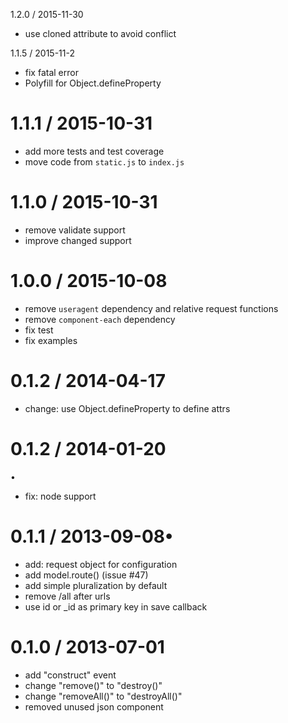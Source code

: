 1.2.0 / 2015-11-30
* use cloned attribute to avoid conflict

1.1.5 / 2015-11-2
* fix fatal error
* Polyfill for Object.defineProperty

1.1.1 / 2015-10-31
==================
* add more tests and test coverage
* move code from `static.js` to `index.js`

1.1.0 / 2015-10-31
==================
* remove validate support
* improve changed support

1.0.0 / 2015-10-08
==================

* remove `useragent` dependency and relative request functions
* remove `component-each` dependency
* fix test
* fix examples

0.1.2 / 2014-04-17
==================

 * change: use Object.defineProperty to define attrs

0.1.2 / 2014-01-20
==================
•
 * fix: node support

0.1.1 / 2013-09-08•
==================

 * add: request object for configuration
 * add model.route()  (issue #47)
 * add simple pluralization by default
 * remove /all after urls
 * use id or _id as primary key in save callback

0.1.0 / 2013-07-01
==================

 * add "construct" event
 * change "remove()" to "destroy()"
 * change "removeAll()" to "destroyAll()"
 * removed unused json component

